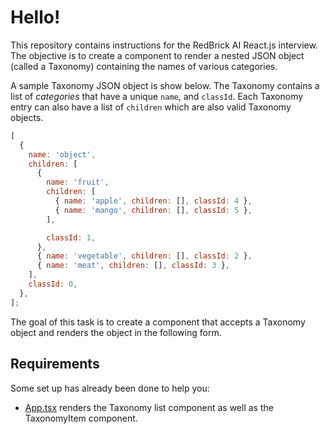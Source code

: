 # Hello!

This repository contains instructions for the RedBrick AI React.js interview. The objective is to create a component to render a nested JSON object (called a Taxonomy) containing the names of various categories. 

A sample Taxonomy JSON object is show below. The Taxonomy contains a list of _categories_ that have a unique `name`, and `classId`. Each Taxonomy entry can also have a list of `children` which are also valid Taxonomy objects. 

```js
[
  {
    name: 'object',
    children: [
      {
        name: 'fruit',
        children: [
          { name: 'apple', children: [], classId: 4 },
          { name: 'mango', children: [], classId: 5 },
        ],

        classId: 1,
      },
      { name: 'vegetable', children: [], classId: 2 },
      { name: 'meat', children: [], classId: 3 },
    ],
    classId: 0,
  },
];
```

The goal of this task is to create a component that accepts a Taxonomy object and renders the object in the following form. 

## Requirements
Some set up has already been done to help you: 
- [App.tsx](src/App.tsx) renders the Taxonomy list component as well as the TaxonomyItem component. 
